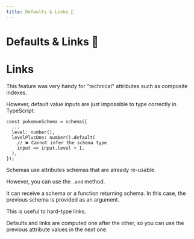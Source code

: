 ```yaml
---
title: Defaults & Links 👷
---
```


# Defaults & Links 👷

# Links

This feature was very handy for "technical" attributes such as composite indexes.

However, default value inputs are just impossible to type correctly in TypeScript:

```tsx
const pokemonSchema = schema({
  ...
  level: number(),
  levelPlusOne: number().default(
    // ❌ Cannot infer the schema type
    input => input.level + 1,
  ),
});
```

Schemas use attributes schemas that are already re-usable.

However, you can use the `.and` method.

It can receive a schema or a function returning schema. In this case, the previous schema is provided as an argument.

This is useful to hard-type links.

Defaults and links are computed one after the other, so you can use the previous attribute values in the next one.
